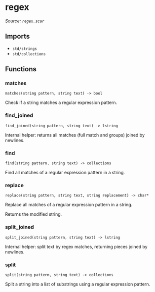 # regex

*Source: `regex.scar`*

## Imports

- `std/strings`
- `std/collections`

## Functions

### matches

`matches(string pattern, string text) -> bool`

Check if a string matches a regular expression pattern.

### find_joined

`find_joined(string pattern, string text) -> lstring`

Internal helper: returns all matches (full match and groups) joined by newlines.

### find

`find(string pattern, string text) -> collections`

Find all matches of a regular expression pattern in a string.

### replace

`replace(string pattern, string text, string replacement) -> char*`

Replace all matches of a regular expression pattern in a string.

Returns the modified string.

### split_joined

`split_joined(string pattern, string text) -> lstring`

Internal helper: split text by regex matches, returning pieces joined by newlines.

### split

`split(string pattern, string text) -> collections`

Split a string into a list of substrings using a regular expression pattern.

